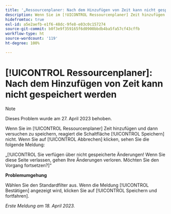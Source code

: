 ```yaml
---
title: '„Ressourcenplaner: Nach dem Hinzufügen von Zeit kann nicht gespeichert werden“'
description: Wenn Sie im [!UICONTROL Ressourcenplaner] Zeit hinzufügen und dann versuchen zu speichern, reagiert die Schaltfläche [!UICONTROL Speichern] nicht. Wenn Sie auf [!UICONTROL Abbrechen] klicken, sehen Sie eine Meldung über nicht gespeicherte Änderungen.
hidefromtoc: true
exl-id: a5e2aefb-e1f6-48dc-9fe8-e03c0c157274
source-git-commit: b0f3e9f359165f6d0900bbdb4ba5fa57cf43cffb
workflow-type: ht
source-wordcount: '119'
ht-degree: 100%

---
```


# [!UICONTROL Ressourcenplaner]: Nach dem Hinzufügen von Zeit kann nicht gespeichert werden

>[!NOTE]
>
>Dieses Problem wurde am 27. April 2023 behoben.

Wenn Sie im [!UICONTROL Ressourcenplaner] Zeit hinzufügen und dann versuchen zu speichern, reagiert die Schaltfläche [!UICONTROL Speichern] nicht. Wenn Sie auf [!UICONTROL Abbrechen] klicken, sehen Sie die folgende Meldung:

„[!UICONTROL Sie verfügen über nicht gespeicherte Änderungen! Wenn Sie diese Seite verlassen, gehen Ihre Änderungen verloren. Möchten Sie den Vorgang fortsetzen?]“

**Problemumgehung**

Wählen Sie den Standardfilter aus. Wenn die Meldung [!UICONTROL Bestätigen] angezeigt wird, klicken Sie auf [!UICONTROL Speichern und fortfahren].

_Erste Meldung am 18. April 2023._
